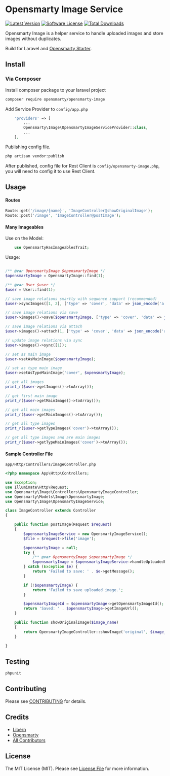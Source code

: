 # Opensmarty Image Service

[![Latest Version](https://img.shields.io/github/release/opensmarty/opensmarty-image.svg?style=flat-square)](https://github.com/opensmarty/opensmarty-image/releases)
[![Software License](https://img.shields.io/badge/license-MIT-brightgreen.svg?style=flat-square)](LICENSE.md)
[![Total Downloads](https://img.shields.io/packagist/dt/opensmarty/opensmarty-image.svg?style=flat-square)](https://packagist.org/packages/opensmarty/opensmarty-image)

Opensmarty Image is a helper service to handle uploaded images and store images without duplicates. 

Build for Laravel and [Opensmarty Starter](https://opensmarty.github.io). 

## Install

### Via Composer

Install composer package to your laravel project

``` bash
composer require opensmarty/opensmarty-image
```

Add Service Provider to `config/app.php`

``` php
    'providers' => [
        ...
        Opensmarty\Image\OpensmartyImageServiceProvider::class,
        ...
    ],
```

Publishing config file. 

``` bash
php artisan vendor:publish
```

After published, config file for Rest Client is `config/opensmarty-image.php`, you will need to config it to use Rest Client.

## Usage

#### Routes

``` php
Route::get('/image/{name}', 'ImageController@showOriginalImage');
Route::post('/image', 'ImageController@postImage');
```

#### Many Imageables

Use on the Model:
```php
    use OpensmartyHasImageablesTrait;
```

Usage:

``` php

/** @var OpensmartyImage $opensmartyImage */
$opensmartyImage = OpensmartyImage::find(1);

/** @var User $user */
$user = User::find(1);

// save image relations smartly with sequence support (recommended)
$user->syncImages([1, 2], ['type' => 'cover', 'data' => json_encode('a')]);

// save image relations via save
$user->images()->save($opensmartyImage, ['type' => 'cover', 'data' => json_encode('a')]);

// save image relations via attach
$user->images()->attach(1, ['type' => 'cover', 'data' => json_encode('a')]);

// update image relations via sync
$user->images()->sync([1]);

// set as main image
$user->setAsMainImage($opensmartyImage);

// set as type main image
$user->setAsTypeMainImage('cover', $opensmartyImage);

// get all images
print_r($user->getImages()->toArray());

// get first main image
print_r($user->getMainImage()->toArray());

// get all main images
print_r($user->getMainImages()->toArray());

// get all type images
print_r($user->getTypeImages('cover')->toArray());

// get all type images and are main images
print_r($user->getTypeMainImages('cover')->toArray());

```

#### Sample Controller File

`app/Http/Controllers/ImageController.php`

``` php
<?php namespace App\Http\Controllers;

use Exception;
use Illuminate\Http\Request;
use Opensmarty\Image\Controllers\OpensmartyImageController;
use Opensmarty\Models\Image\OpensmartyImage;
use Opensmarty\Image\OpensmartyImageService;

class ImageController extends Controller
{

    public function postImage(Request $request)
    {
        $opensmartyImageService = new OpensmartyImageService();
        $file = $request->file('image');

        $opensmartyImage = null;
        try {
            /** @var OpensmartyImage $opensmartyImage */
            $opensmartyImage = $opensmartyImageService->handleUploadedFile($file);
        } catch (Exception $e) {
            return 'Failed to save: ' . $e->getMessage();
        }

        if (!$opensmartyImage) {
            return 'Failed to save uploaded image.';
        }

        $opensmartyImageId = $opensmartyImage->getOpensmartyImageId();
        return 'Saved: ' . $opensmartyImage->getImageUrl();
    }

    public function showOriginalImage($image_name)
    {
        return OpensmartyImageController::showImage('original', $image_name);
    }

}
```

## Testing

``` bash
phpunit
```

## Contributing

Please see [CONTRIBUTING](https://github.com/opensmarty/opensmarty-image/blob/master/CONTRIBUTING.md) for details.

## Credits

- [Libern](https://github.com/libern)
- [Opensmarty](https://github.com/opensmarty)
- [All Contributors](https://github.com/opensmarty/opensmarty-image/contributors)

## License

The MIT License (MIT). Please see [License File](LICENSE.md) for more information.
